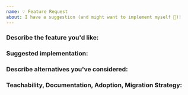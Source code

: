 ```yaml
---
name: 💡 Feature Request
about: I have a suggestion (and might want to implement myself 🙂)!
---
```


<!--

Vote on feature requests by adding a 👍. This helps maintainers prioritize what
to work on.

* Please fill out this template with all the relevant information so we can
  understand what's going on and fix the issue. We appreciate bugs filed and PRs
  submitted!

* Please make sure that you are familiar with and follow the Code of Conduct for
  this project (found in the CODE_OF_CONDUCT.md file).

It'd be great if after the discussion you're the one who submits the PR that
implements this feature. If you've never done that before, that's great! Check
this free short video tutorial to learn how: http://kcd.im/pull-request

-->

### Describe the feature you'd like:

<!--
A clear and concise description of what you want to happen. Add any considered
drawbacks.

Note: if you're proposing a new custom matcher, please keep in mind jest-dom's
guiding principles as stated here https://github.com/testing-library/jest-dom#guiding-principles

In particular, keep this in mind:

> the overall criteria for what is considered a useful custom matcher to add to
> this library, is that doing the equivalent assertion on our own makes the test
> code more verbose, less clear in its intent, and/or harder to read.
-->

### Suggested implementation:

<!-- Helpful but optional 😀 -->

### Describe alternatives you've considered:

<!--
A clear and concise description of any alternative solutions or features you've
considered.
-->

### Teachability, Documentation, Adoption, Migration Strategy:

<!--
If you can, explain how users will be able to use this and possibly write out a
version of the docs.
-->
